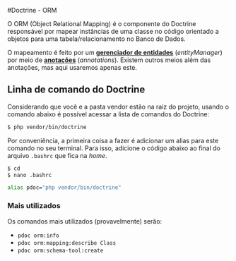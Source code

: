 #Doctrine - ORM

O ORM (Object Relational Mapping) é o componente do Doctrine responsável por mapear instâncias de uma classe no código orientado a objetos para uma tabela/relacionamento no Banco de Dados.

O mapeamento é feito por um [**gerenciador de entidades**](https://www.doctrine-project.org/projects/doctrine-orm/en/2.6/tutorials/getting-started.html#obtaining-the-entitymanager) (_entityManager_) por meio de [**anotações**](https://www.doctrine-project.org/projects/doctrine-orm/en/2.6/reference/basic-mapping.html) (_annotations_). Existem outros meios além das anotações, mas aqui usaremos apenas este.

## Linha de comando do Doctrine
Considerando que você e a pasta vendor estão na raiz do projeto, usando o comando abaixo é possível acessar a lista de comandos do Doctrine:
```sh
$ php vendor/bin/doctrine
```

Por conveniência, a primeira coisa a fazer é adicionar um alias para este comando no seu terminal. Para isso, adicione o código abaixo ao final do arquivo `.bashrc` que fica na _home_.
```sh
$ cd
$ nano .bashrc

alias pdoc="php vendor/bin/doctrine"
```

### Mais utilizados
Os comandos mais utilizados (provavelmente) serão:
- `pdoc orm:info`
- `pdoc orm:mapping:describe Class`
- `pdoc orm:schema-tool:create`